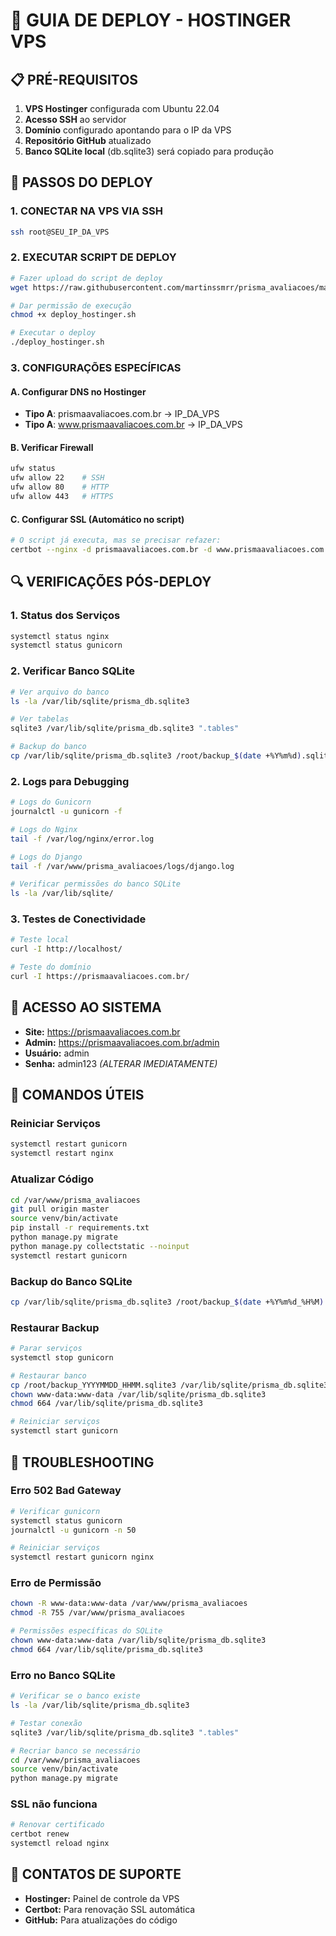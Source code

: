 # 🚀 GUIA DE DEPLOY - HOSTINGER VPS

## 📋 PRÉ-REQUISITOS

1. **VPS Hostinger** configurada com Ubuntu 22.04
2. **Acesso SSH** ao servidor
3. **Domínio** configurado apontando para o IP da VPS
4. **Repositório GitHub** atualizado
5. **Banco SQLite local** (db.sqlite3) será copiado para produção

## 🔧 PASSOS DO DEPLOY

### 1. CONECTAR NA VPS VIA SSH
```bash
ssh root@SEU_IP_DA_VPS
```

### 2. EXECUTAR SCRIPT DE DEPLOY
```bash
# Fazer upload do script de deploy
wget https://raw.githubusercontent.com/martinssmrr/prisma_avaliacoes/master/deploy_hostinger.sh

# Dar permissão de execução
chmod +x deploy_hostinger.sh

# Executar o deploy
./deploy_hostinger.sh
```

### 3. CONFIGURAÇÕES ESPECÍFICAS

#### A. Configurar DNS no Hostinger
- **Tipo A**: prismaavaliacoes.com.br → IP_DA_VPS
- **Tipo A**: www.prismaavaliacoes.com.br → IP_DA_VPS

#### B. Verificar Firewall
```bash
ufw status
ufw allow 22    # SSH
ufw allow 80    # HTTP
ufw allow 443   # HTTPS
```

#### C. Configurar SSL (Automático no script)
```bash
# O script já executa, mas se precisar refazer:
certbot --nginx -d prismaavaliacoes.com.br -d www.prismaavaliacoes.com.br
```

## 🔍 VERIFICAÇÕES PÓS-DEPLOY

### 1. Status dos Serviços
```bash
systemctl status nginx
systemctl status gunicorn
```

### 2. Verificar Banco SQLite
```bash
# Ver arquivo do banco
ls -la /var/lib/sqlite/prisma_db.sqlite3

# Ver tabelas
sqlite3 /var/lib/sqlite/prisma_db.sqlite3 ".tables"

# Backup do banco
cp /var/lib/sqlite/prisma_db.sqlite3 /root/backup_$(date +%Y%m%d).sqlite3
```

### 2. Logs para Debugging
```bash
# Logs do Gunicorn
journalctl -u gunicorn -f

# Logs do Nginx
tail -f /var/log/nginx/error.log

# Logs do Django
tail -f /var/www/prisma_avaliacoes/logs/django.log

# Verificar permissões do banco SQLite
ls -la /var/lib/sqlite/
```

### 3. Testes de Conectividade
```bash
# Teste local
curl -I http://localhost/

# Teste do domínio
curl -I https://prismaavaliacoes.com.br/
```

## 🎯 ACESSO AO SISTEMA

- **Site:** https://prismaavaliacoes.com.br
- **Admin:** https://prismaavaliacoes.com.br/admin
- **Usuário:** admin
- **Senha:** admin123 *(ALTERAR IMEDIATAMENTE)*

## 🔧 COMANDOS ÚTEIS

### Reiniciar Serviços
```bash
systemctl restart gunicorn
systemctl restart nginx
```

### Atualizar Código
```bash
cd /var/www/prisma_avaliacoes
git pull origin master
source venv/bin/activate
pip install -r requirements.txt
python manage.py migrate
python manage.py collectstatic --noinput
systemctl restart gunicorn
```

### Backup do Banco SQLite
```bash
cp /var/lib/sqlite/prisma_db.sqlite3 /root/backup_$(date +%Y%m%d_%H%M).sqlite3
```

### Restaurar Backup
```bash
# Parar serviços
systemctl stop gunicorn

# Restaurar banco
cp /root/backup_YYYYMMDD_HHMM.sqlite3 /var/lib/sqlite/prisma_db.sqlite3
chown www-data:www-data /var/lib/sqlite/prisma_db.sqlite3
chmod 664 /var/lib/sqlite/prisma_db.sqlite3

# Reiniciar serviços
systemctl start gunicorn
```

## 🚨 TROUBLESHOOTING

### Erro 502 Bad Gateway
```bash
# Verificar gunicorn
systemctl status gunicorn
journalctl -u gunicorn -n 50

# Reiniciar serviços
systemctl restart gunicorn nginx
```

### Erro de Permissão
```bash
chown -R www-data:www-data /var/www/prisma_avaliacoes
chmod -R 755 /var/www/prisma_avaliacoes

# Permissões específicas do SQLite
chown www-data:www-data /var/lib/sqlite/prisma_db.sqlite3
chmod 664 /var/lib/sqlite/prisma_db.sqlite3
```

### Erro no Banco SQLite
```bash
# Verificar se o banco existe
ls -la /var/lib/sqlite/prisma_db.sqlite3

# Testar conexão
sqlite3 /var/lib/sqlite/prisma_db.sqlite3 ".tables"

# Recriar banco se necessário
cd /var/www/prisma_avaliacoes
source venv/bin/activate
python manage.py migrate
```

### SSL não funciona
```bash
# Renovar certificado
certbot renew
systemctl reload nginx
```

## 📱 CONTATOS DE SUPORTE

- **Hostinger:** Painel de controle da VPS
- **Certbot:** Para renovação SSL automática
- **GitHub:** Para atualizações do código
